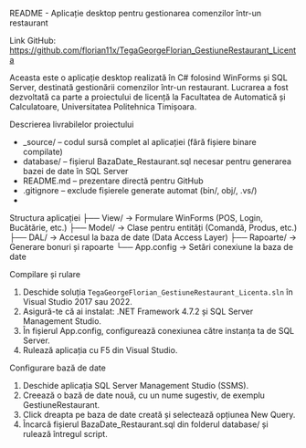README - Aplicație desktop pentru gestionarea comenzilor într-un restaurant

Link GitHub: https://github.com/florian11x/TegaGeorgeFlorian_GestiuneRestaurant_Licenta

Aceasta este o aplicație desktop realizată în C# folosind WinForms și SQL Server, destinată
gestionării comenzilor într-un restaurant. Lucrarea a fost dezvoltată ca parte a proiectului de licență la
Facultatea de Automatică și Calculatoare, Universitatea Politehnica Timișoara.

Descrierea livrabilelor proiectului
- _source/ – codul sursă complet al aplicației (fără fișiere binare compilate)
- database/ – fișierul BazaDate_Restaurant.sql necesar pentru generarea bazei de date în SQL Server
- README.md – prezentare directă pentru GitHub
- .gitignore – exclude fișierele generate automat (bin/, obj/, .vs/)
- 
Structura aplicației
├── View/ → Formulare WinForms (POS, Login, Bucătărie, etc.)
├── Model/ → Clase pentru entități (Comandă, Produs, etc.)
├── DAL/ → Accesul la baza de date (Data Access Layer)
├── Rapoarte/ → Generare bonuri și rapoarte
└── App.config → Setări conexiune la baza de date

Compilare și rulare
1. Deschide soluția `TegaGeorgeFlorian_GestiuneRestaurant_Licenta.sln` în Visual Studio 2017
sau 2022.
2. Asigură-te că ai instalat: .NET Framework 4.7.2 și SQL Server Management Studio.
3. În fișierul App.config, configurează conexiunea către instanța ta de SQL Server.
4. Rulează aplicația cu F5 din Visual Studio.
   
Configurare bază de date
1. Deschide aplicația SQL Server Management Studio (SSMS).
2. Creează o bază de date nouă, cu un nume sugestiv, de exemplu GestiuneRestaurant.
3. Click dreapta pe baza de date creată și selectează opțiunea New Query.
4. Încarcă fișierul BazaDate_Restaurant.sql din folderul database/ și rulează întregul script.
